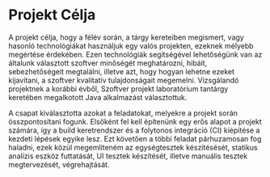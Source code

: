 # Projekt Célja

A projekt célja, hogy a félév során, a tárgy kereteiben megismert, vagy hasonló technológiákat használjuk egy valós projekten, ezeknek mélyebb megértése érdekében. Ezen technológiák segítségével lehetőségünk van az általunk választott szoftver minőségét meghatározni, hibáit, sebezhetőségeit megtalálni, illetve azt, hogy hogyan lehetne ezeket kijavítani, a szoftver kvalitatív tulajdonságait megemelni. Vizsgálandó projektnek a korábbi évből, Szoftver projekt laboratórium tantárgy keretében megalkotott Java alkalmazást választottuk.

A csapat kiválasztotta azokat a feladatokat, melyekre a projekt során összpontosítani fogunk. Elsőként fel kell építenünk egy erős alapot a projekt számára, így a build keretrendszer és a folytonos integráció (CI) kiépítése a kezdeti lépések egyike lesz. Ezt követően a többi feladat párhuzamosan fog haladni, ezek közül megemlíteném az egységtesztek készítésését, statikus analízis eszköz futtatását, UI tesztek készítését, illetve manuális tesztek megtervezését, végrehajtását.